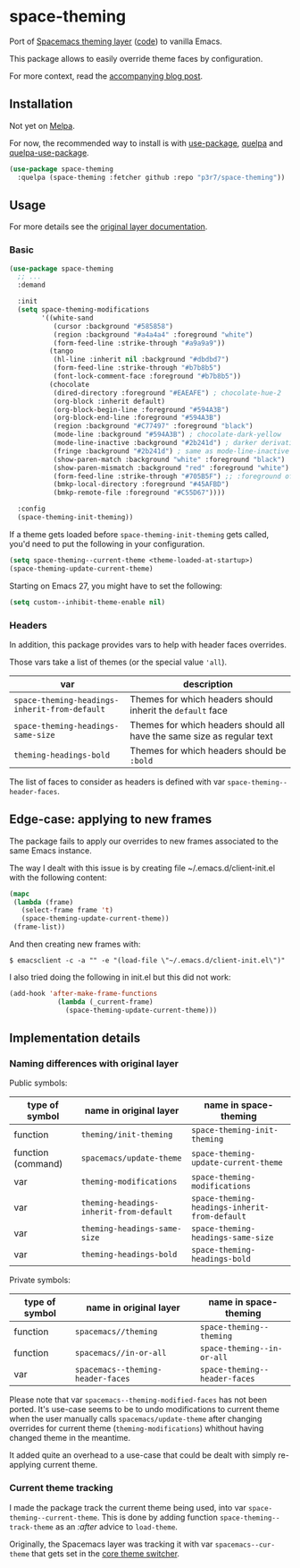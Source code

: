 # space-theming

Port of [Spacemacs theming layer](https://www.spacemacs.org/layers/+themes/theming/README.html) ([code](https://github.com/syl20bnr/spacemacs/tree/master/layers/%2Bthemes/theming)) to vanilla Emacs.

This package allows to easily override theme faces by configuration.

For more context, read the [accompanying blog post](https://www.eigenbahn.com/2020/04/06/emacs-theme-override).


## Installation

Not yet on [Melpa](https://melpa.org/).

For now, the recommended way to install is with [use-package](https://github.com/jwiegley/use-package), [quelpa](https://github.com/quelpa/quelpa) and [quelpa-use-package](https://github.com/quelpa/quelpa-use-package).

```el
(use-package space-theming
  :quelpa (space-theming :fetcher github :repo "p3r7/space-theming"))
```

## Usage

For more details see the [original layer documentation](https://www.spacemacs.org/layers/+themes/theming/README.html).

### Basic

```el
(use-package space-theming
  ;; ...
  :demand

  :init
  (setq space-theming-modifications
        '((white-sand
           (cursor :background "#585858")
           (region :background "#a4a4a4" :foreground "white")
           (form-feed-line :strike-through "#a9a9a9"))
          (tango
           (hl-line :inherit nil :background "#dbdbd7")
           (form-feed-line :strike-through "#b7b8b5")
           (font-lock-comment-face :foreground "#b7b8b5"))
          (chocolate
           (dired-directory :foreground "#EAEAFE") ; chocolate-hue-2
           (org-block :inherit default)
           (org-block-begin-line :foreground "#594A3B")
           (org-block-end-line :foreground "#594A3B")
           (region :background "#C77497" :foreground "black")
           (mode-line :background "#594A3B") ; chocolate-dark-yellow
           (mode-line-inactive :background "#2b241d") ; darker derivative of chocolate-dark-yellow
           (fringe :background "#2b241d") ; same as mode-line-inactive
           (show-paren-match :background "white" :foreground "black")
           (show-paren-mismatch :background "red" :foreground "white")
           (form-feed-line :strike-through "#705B5F") ;; :foreground of `font-lock-comment-delimiter-face'
           (bmkp-local-directory :foreground "#45AFBD")
           (bmkp-remote-file :foreground "#C55D67"))))

  :config
  (space-theming-init-theming))
```

If a theme gets loaded before `space-theming-init-theming` gets called, you'd need to put the following in your configuration.

```el
(setq space-theming--current-theme <theme-loaded-at-startup>)
(space-theming-update-current-theme)
```

Starting on Emacs 27, you might have to set the following:

```el
(setq custom--inhibit-theme-enable nil)
```

### Headers

In addition, this package provides vars to help with header faces overrides.

Those vars take a list of themes (or the special value `'all`).

| var                                           | description                                                            |
|-----------------------------------------------|------------------------------------------------------------------------|
| `space-theming-headings-inherit-from-default` | Themes for which headers should inherit the `default` face             |
| `space-theming-headings-same-size`            | Themes for which headers should all have the same size as regular text |
| `theming-headings-bold`                       | Themes for which headers should be `:bold`                                                                       |

The list of faces to consider as headers is defined with var `space-theming--header-faces`.


## Edge-case: applying to new frames

The package fails to apply our overrides to new frames associated to the same Emacs instance.

The way I dealt with this issue is by creating file ~/.emacs.d/client-init.el with the following content:

```el
(mapc
 (lambda (frame)
   (select-frame frame 't)
   (space-theming-update-current-theme))
 (frame-list))
```

And then creating new frames with:

    $ emacsclient -c -a "" -e "(load-file \"~/.emacs.d/client-init.el\")"

I also tried doing the following in init.el but this did not work:

```el
(add-hook 'after-make-frame-functions
            (lambda (_current-frame)
              (space-theming-update-current-theme)))
```


## Implementation details

### Naming differences with original layer

Public symbols:

| type of symbol     | name in original layer                  | name in space-theming                         |
|--------------------|-----------------------------------------|-----------------------------------------------|
| function           | `theming/init-theming`                  | `space-theming-init-theming`                  |
| function (command) | `spacemacs/update-theme`                | `space-theming-update-current-theme`          |
| var                | `theming-modifications`                 | `space-theming-modifications`                 |
| var                | `theming-headings-inherit-from-default` | `space-theming-headings-inherit-from-default` |
| var                | `theming-headings-same-size`            | `space-theming-headings-same-size`            |
| var                | `theming-headings-bold`                 | `space-theming-headings-bold`                 |

Private symbols:

| type of symbol | name in original layer                  | name in space-theming                         |
|----------------|-----------------------------------------|-----------------------------------------------|
| function       | `spacemacs//theming`                    | `space-theming--theming`                      |
| function       | `spacemacs//in-or-all `                 | `space-theming--in-or-all`                    |
| var            | `spacemacs--theming-header-faces`       | `space-theming--header-faces`                 |

Please note that var `spacemacs--theming-modified-faces` has not been ported.
It's use-case seems to be to undo modifications to current theme when the user manually calls `spacemacs/update-theme` after changing overrides for current theme (`theming-modifications`) whithout having changed theme in the meantime.

It added quite an overhead to a use-case that could be dealt with simply re-applying current theme.


### Current theme tracking

I made the package track the current theme being used, into var `space-theming--current-theme`. This is done by adding function `space-theming--track-theme` as an _:after_ advice to `load-theme`.

Originally, the Spacemacs layer was tracking it with var `spacemacs--cur-theme` that gets set in the [core theme switcher](https://github.com/syl20bnr/spacemacs/blob/master/core/core-themes-support.el).
